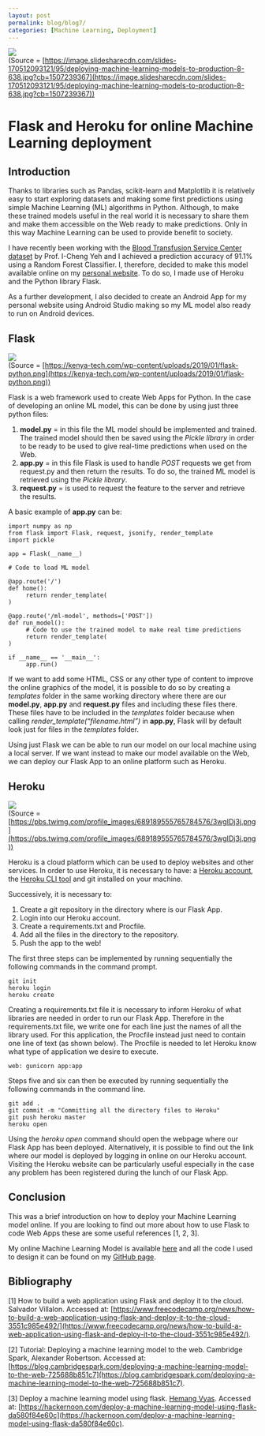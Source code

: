 ```yaml
---
layout: post
permalink: blog/blog7/
categories: [Machine Learning, Deployment]
---
```


![](https://cdn-images-1.medium.com/max/2000/1*lfsNq-qhWwOo-bzqwh7Igw.jpeg) <br>
<span class="figcaption_hack">(Source =
[https://image.slidesharecdn.com/slides-170512093121/95/deploying-machine-learning-models-to-production-8-638.jpg?cb=1507239367](https://image.slidesharecdn.com/slides-170512093121/95/deploying-machine-learning-models-to-production-8-638.jpg?cb=1507239367))</span>

# Flask and Heroku for online Machine Learning deployment

## Introduction

Thanks to libraries such as Pandas, scikit-learn and Matplotlib it is relatively
easy to start exploring datasets and making some first predictions using simple
Machine Learning (ML) algorithms in Python. Although, to make these trained
models useful in the real world it is necessary to share them and make them
accessible on the Web ready to make predictions. Only in this way Machine
Learning can be used to provide benefit to society.

I have recently been working with the [Blood Transfusion Service Center
dataset](https://www.openml.org/d/1464) by Prof. I-Cheng Yeh and I achieved a
prediction accuracy of 91.1% using a Random Forest Classifier. I, therefore,
decided to make this model available online on my [personal
website](https://pierpaolo28.github.io/). To do so, I made use of Heroku and the
Python library Flask.

As a further development, I also decided to create an Android App for my
personal website using Android Studio making so my ML model also ready to run on
Android devices.

## Flask

![](https://cdn-images-1.medium.com/max/2000/1*0OD66Df9V6iylNEa3DgpeQ.png) <br>
<span class="figcaption_hack">(Source =
[https://kenya-tech.com/wp-content/uploads/2019/01/flask-python.png](https://kenya-tech.com/wp-content/uploads/2019/01/flask-python.png))</span>

Flask is a web framework used to create Web Apps for Python. In the case of
developing an online ML model, this can be done by using just three python
files:

1.  **model.py** = in this file the ML model should be implemented and trained. The
trained model should then be saved using the *Pickle library* in order to be
ready to be used to give real-time predictions when used on the Web.
1.  **app.py** = in this file Flask is used to handle *POST* requests we get from
request.py and then return the results. To do so, the trained ML model is
retrieved using the *Pickle library*.
1.  **request.py** = is used to request the feature to the server and retrieve the
results.

A basic example of **app.py** can be:

    import numpy as np
    from flask import Flask, request, jsonify, render_template
    import pickle

    app = Flask(__name__)

    # Code to load ML model

    @app.route('/')
    def home():    
         return render_template(
    )

    @app.route('/ml-model', methods=['POST'])
    def run_model():
         # Code to use the trained model to make real time predictions
         return render_template(
    )

    if __name__ == '__main__':
         app.run()

If we want to add some HTML, CSS or any other type of content to improve the
online graphics of the model, it is possible to do so by creating a *templates*
folder in the same working directory where there are our **model.py**, **app.py** and
**request.py** files and including these files there. These files have to
be included in the *templates* folder because when calling
*render_template(“filename.html”)* in **app.py**, Flask will by default look
just for files in the *templates* folder.

Using just Flask we can be able to run our model on our local machine using a
local server. If we want instead to make our model available on the Web, we can
deploy our Flask App to an online platform such as Heroku.

## Heroku
![](https://pbs.twimg.com/profile_images/689189555765784576/3wgIDj3j.png) <br>
<span class="figcaption_hack">(Source =
[https://pbs.twimg.com/profile_images/689189555765784576/3wgIDj3j.png](https://pbs.twimg.com/profile_images/689189555765784576/3wgIDj3j.png))</span>

Heroku is a cloud platform which can be used to deploy websites and other
services. In order to use Heroku, it is necessary to have: a [Heroku
account](https://signup.heroku.com/dc), the [Heroku CLI
tool](https://devcenter.heroku.com/articles/heroku-cli#download-and-install) and
git installed on your machine.

Successively, it is necessary to:

1.  Create a git repository in the directory where is our Flask App.
1.  Login into our Heroku account.
1.  Create a requirements.txt and Procfile.
1.  Add all the files in the directory to the repository.
1.  Push the app to the web!

The first three steps can be implemented by running sequentially the following
commands in the command prompt.

    git init
    heroku login
    heroku create

Creating a requirements.txt file it is necessary to inform Heroku of what
libraries are needed in order to run our Flask App. Therefore in the
requirements.txt file, we write one for each line just the names of all the
library used. For this application, the Procfile instead just need to contain
one line of text (as shown below). The Procfile is needed to let Heroku know
what type of application we desire to execute.

    web: gunicorn app:app

Steps five and six can then be executed by running sequentially the following
commands in the command line.

    git add .
    git commit -m "Committing all the directory files to Heroku"
    git push heroku master
    heroku open

Using the *heroku open* command should open the webpage where our Flask App has
been deployed. Alternatively, it is possible to find out the link where our
model is deployed by logging in online on our Heroku account. Visiting the
Heroku website can be particularly useful especially in the case any problem has
been registered during the lunch of our Flask App.

## Conclusion

This was a brief introduction on how to deploy your Machine Learning model
online. If you are looking to find out more about how to use Flask to code Web
Apps these are some useful references [1, 2, 3].

My online Machine Learning Model is available
[here](https://sleepy-ridge-93654.herokuapp.com/) and all the code I used to
design it can be found on my [GitHub
page](https://github.com/pierpaolo28/Artificial-Intelligence-Projects/tree/master/ML-Deployement).

## Bibliography

[1] How to build a web application using Flask and deploy it to the cloud.
Salvador Villalon. Accessed at:
[https://www.freecodecamp.org/news/how-to-build-a-web-application-using-flask-and-deploy-it-to-the-cloud-3551c985e492/](https://www.freecodecamp.org/news/how-to-build-a-web-application-using-flask-and-deploy-it-to-the-cloud-3551c985e492/).

[2] Tutorial: Deploying a machine learning model to the web. Cambridge Spark,
Alexander Robertson. Accessed at:
[https://blog.cambridgespark.com/deploying-a-machine-learning-model-to-the-web-725688b851c7](https://blog.cambridgespark.com/deploying-a-machine-learning-model-to-the-web-725688b851c7).

[3] Deploy a machine learning model using flask. [Hemang
Vyas](https://hackernoon.com/@vyashemang?source=user_popover). Accessed at:
[https://hackernoon.com/deploy-a-machine-learning-model-using-flask-da580f84e60c](https://hackernoon.com/deploy-a-machine-learning-model-using-flask-da580f84e60c).
